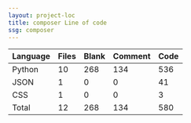 ```yaml
---
layout: project-loc
title: composer Line of code
ssg: composer
---
```

<div class="table-responsive">
<table class="table">
<thead><tr>
<th>Language</th>
<th>Files</th>
<th>Blank</th>
<th>Comment</th>
<th>Code</th>
</tr></thead><tbody>
<tr><td>Python</td><td> 10</td><td> 268</td><td> 134</td><td> 536</td></tr>
<tr><td>JSON</td><td> 1</td><td> 0</td><td> 0</td><td> 41</td></tr>
<tr><td>CSS</td><td> 1</td><td> 0</td><td> 0</td><td> 3</td></tr>
<tr><td>Total</td><td>12</td><td>268</td><td>134</td><td>580</td></tr>
</tbody></table></div>
